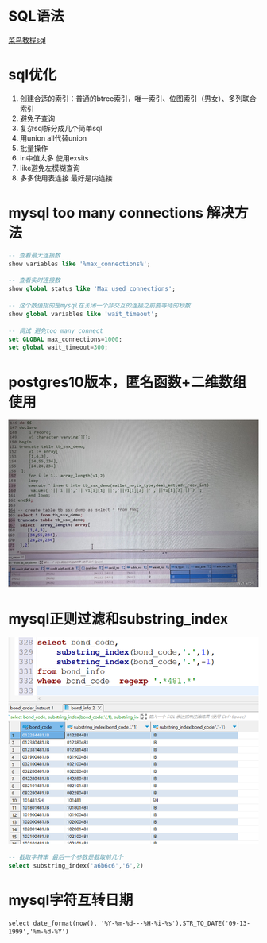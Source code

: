 # SQL语法
[菜鸟教程sql](https://www.runoob.com/sql/sql-tutorial.html)

# sql优化
1. 创建合适的索引：普通的btree索引，唯一索引、位图索引（男女）、多列联合索引
2. 避免子查询
3. 复杂sql拆分成几个简单sql
4. 用union all代替union
5. 批量操作
6. in中值太多 使用exsits
7. like避免左模糊查询
8. 多多使用表连接 最好是内连接

# mysql too many connections 解决方法
```sql
-- 查看最大连接数
show variables like '%max_connections%';

-- 查看实时连接数
show global status like 'Max_used_connections';

-- 这个数值指的是mysql在关闭一个非交互的连接之前要等待的秒数
show global variables like 'wait_timeout'; 

-- 调试 避免too many connect
set GLOBAL max_connections=1000; 
set global wait_timeout=300; 
```

# postgres10版本，匿名函数+二维数组使用
![1681181489023](image/oracle-learn/1681181489023.png)    


# mysql正则过滤和substring_index
![1686018310270](image/oracle-learn/1686018310270.png)
```sql
-- 截取字符串 最后一个参数是截取前几个
select substring_index('a6b6c6','6',2)
```

# mysql字符互转日期
`select date_format(now(), '%Y-%m-%d---%H-%i-%s'),STR_TO_DATE('09-13-1999','%m-%d-%Y')`
